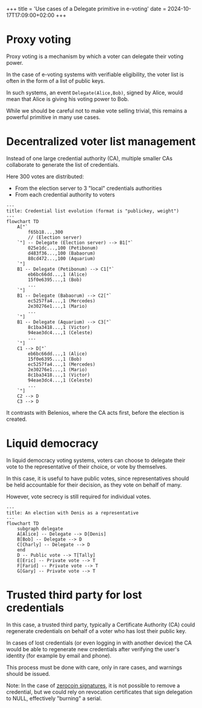 +++
title = 'Use cases of a Delegate primitive in e-voting'
date = 2024-10-17T17:09:00+02:00
+++

# Proxy voting

Proxy voting is a mechanism by which a voter can delegate their voting power.

In the case of e-voting systems with verifiable eligibility, the voter list is often in the form of a list of public keys.

In such systems, an event `Delegate(Alice,Bob)`, signed by Alice, would mean that Alice is giving his voting power to Bob.

While we should be careful not to make vote selling trivial, this remains a powerful primitive in many use cases.

# Decentralized voter list management

Instead of one large credential authority (CA),
multiple smaller CAs collaborate to generate the list of credentials.

Here 300 votes are distributed:
- From the election server to 3 "local" credentials authorities
- From each credential authority to voters

```mermaid
---
title: Credential list evolution (format is "publickey, weight")
---
flowchart TD
    A["`
        f65b18...,300
        // (Election server)
    `"] -- Delegate (Election server) --> B1["`
        025e1dc...,100 (Petibonum)
        d483f36...,100 (Babaorum)
        88cd472...,100 (Aquarium)
    `"]
    B1 -- Delegate (Petibonum) --> C1["`
        eb6bc66dd...,1 (Alice)
        15f0e6395...,1 (Bob)
        ...
    `"]
    B1 -- Delegate (Babaorum) --> C2["`
        ec5257fa4...,1 (Mercedes)
        2e30276e1...,1 (Mario)
        ...
    `"]
    B1 -- Delegate (Aquarium) --> C3["`
        8c1ba3418...,1 (Victor)
        94eae3dc4...,1 (Celeste)
        ...
    `"]
    C1 --> D["`
        eb6bc66dd...,1 (Alice)
        15f0e6395...,1 (Bob)
        ec5257fa4...,1 (Mercedes)
        2e30276e1...,1 (Mario)
        8c1ba3418...,1 (Victor)
        94eae3dc4...,1 (Celeste)
        ...
    `"]
    C2 --> D
    C3 --> D

```

It contrasts with Belenios, where the CA acts first, before the election is created.

# Liquid democracy

In liquid democracy voting systems, voters can choose to delegate their vote to the representative of their choice, or vote by themselves.

In this case, it is useful to have public votes, since representatives should be held accountable for their decision, as they vote on behalf of many.

However, vote secrecy is still required for individual votes.

```mermaid
---
title: An election with Denis as a representative
---
flowchart TD
    subgraph delegate
    A[Alice] -- Delegate --> D[Denis]
    B[Bob] -- Delegate --> D
    C[Charly] -- Delegate --> D
    end
    D -- Public vote --> T[Tally]
    E[Eric] -- Private vote --> T
    F[Farid] -- Private vote --> T
    G[Gary] -- Private vote --> T
```

# Trusted third party for lost credentials

In this case, a trusted third party, typically a Certificate Authority (CA) could regenerate credentials on behalf of a voter who has lost their public key.

In cases of lost credentials (or even logging in with another device) the CA would be able to regenerate new credentials after verifying the user's identity (for example by email and phone).

This process must be done with care, only in rare cases, and warnings should be issued.

Note: In the case of [zerocoin signatures](), it is not possible to remove a credential, but we could rely on revocation certificates that sign delegation to NULL, effectively "burning" a serial.
